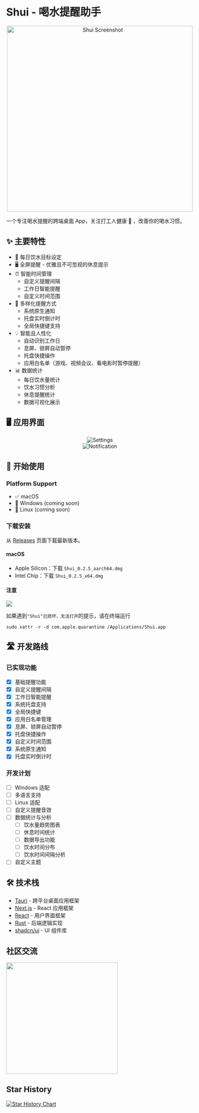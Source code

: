 # Shui - 喝水提醒助手

<p align="center">
  <img src="public/screenshot-0.png" alt="Shui Screenshot" width="500"/>
</p>

一个专注喝水提醒的跨端桌面 App，关注打工人健康 💪 ，改善你的喝水习惯。

## ✨ 主要特性

- 🎯 每日饮水目标设定
- 🖥️ 全屏提醒 - 优雅且不可忽视的休息提示
- ⏰ 智能时间管理
  - 自定义提醒间隔
  - 工作日智能提醒
  - 自定义时间范围
- 🔔 多样化提醒方式
  - 系统原生通知
  - 托盘实时倒计时
  - 全局快捷键支持
- 💡 智能且人性化
  - 自动识别工作日
  - 息屏、锁屏自动暂停
  - 托盘快捷操作
  - 应用白名单（游戏、视频会议、看电影时暂停提醒）
- 📊 数据统计
  - 每日饮水量统计
  - 饮水习惯分析
  - 休息提醒统计
  - 数据可视化展示

## 🖥 应用界面

<p align="center">
  <img src="public/screenshot-2.png" alt="Settings"/>
  <br/>
  <img src="public/screenshot-3.png" alt="Notification"/>
</p>

## 🚀 开始使用

### Platform Support

- ✅ macOS
- 🚧 Windows (coming soon)
- 🚧 Linux (coming soon)

### 下载安装

从 [Releases](https://github.com/rock-zhang/Shui/releases/) 页面下载最新版本。

#### macOS

- Apple Silicon：下载 `Shui_0.2.5_aarch64.dmg`
- Intel Chip：下载 `Shui_0.2.5_x64.dmg`

#### 注意

<img src="public/install_error.png" />

如果遇到`"Shui"已损坏，无法打开`的提示，请在终端运行

```shell
sudo xattr -r -d com.apple.quarantine /Applications/Shui.app
```

## 🛣 开发路线

### 已实现功能

- [x] 基础提醒功能
- [x] 自定义提醒间隔
- [x] 工作日智能提醒
- [x] 系统托盘支持
- [x] 全局快捷键
- [x] 应用白名单管理
- [x] 息屏、锁屏自动暂停
- [x] 托盘快捷操作
- [x] 自定义时间范围
- [x] 系统原生通知
- [x] 托盘实时倒计时

### 开发计划

- [ ] Windows 适配
- [ ] 多语言支持
- [ ] Linux 适配
- [ ] 自定义提醒音效
- [ ] 数据统计与分析
  - [ ] 饮水量趋势图表
  - [ ] 休息时间统计
  - [ ] 数据导出功能
  - [ ] 饮水时间分布
  - [ ] 饮水时间间隔分析
- [ ] 自定义主题

## 🛠 技术栈

- [Tauri](https://tauri.app/) - 跨平台桌面应用框架
- [Next.js](https://nextjs.org/) - React 应用框架
- [React](https://reactjs.org/) - 用户界面框架
- [Rust](https://www.rust-lang.org/) - 后端逻辑实现
- [shadcn/ui](https://ui.shadcn.com/) - UI 组件库

## 社区交流

<picture>
  <source media="(prefers-color-scheme: dark)" srcset="public/qrcode_wechat_dark.jpg" />
  <source media="(prefers-color-scheme: light)" srcset="public/qrcode_wechat_light.jpg" />
  <img width="300px" src="public/qrcode_wechat_light.jpg" />
</picture>

## Star History

<a href="https://www.star-history.com/#rock-zhang/Shui&Date">
 <picture>
   <source media="(prefers-color-scheme: dark)" srcset="https://api.star-history.com/svg?repos=rock-zhang/Shui&type=Date&theme=dark" />
   <source media="(prefers-color-scheme: light)" srcset="https://api.star-history.com/svg?repos=rock-zhang/Shui&type=Date" />
   <img alt="Star History Chart" src="https://api.star-history.com/svg?repos=rock-zhang/Shui&type=Date" />
 </picture>
</a>
